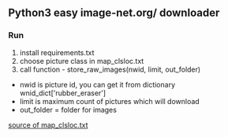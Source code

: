 ## Python3 easy image-net.org/ downloader

### Run
1) install requirements.txt
2) choose picture class in  map_clsloc.txt
3) call function - store_raw_images(nwid, limit, out_folder)


- nwid is picture id, you can get it from dictionary wnid_dict['rubber_eraser']
- limit is maximum count of pictures which will download
- out_folder = folder for images

[source of map_clsloc.txt](https://gist.github.com/aaronpolhamus/964a4411c0906315deb9f4a3723aac57)

